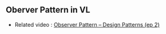 ## Oberver Pattern in VL

- Related video : [Observer Pattern – Design Patterns (ep 2)](https://www.youtube.com/watch?v=_BpmfnqjgzQ)